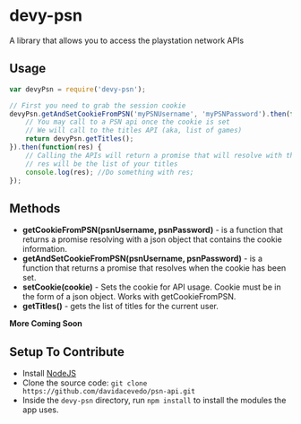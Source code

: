 # devy-psn
A library that allows you to access the playstation network APIs

## Usage
```javascript
var devyPsn = require('devy-psn');

// First you need to grab the session cookie
devyPsn.getAndSetCookieFromPSN('myPSNUsername', 'myPSNPassword').then(function() {
	// You may call to a PSN api once the cookie is set
	// We will call to the titles API (aka, list of games)
	return devyPsn.getTitles();
}).then(function(res) {
	// Calling the APIs will return a promise that will resolve with the response as a JSON object
	// res will be the list of your titles
	console.log(res); //Do something with res;
});
```

## Methods
 - **getCookieFromPSN(**psnUsername, psnPassword**)** - is a function that returns a promise resolving with a json object that contains the cookie information. 
 - **getAndSetCookieFromPSN(**psnUsername, psnPassword**)** - is a function that returns a promise that resolves when the cookie has been set.
 - **setCookie(**cookie**)** - Sets the cookie for API usage. Cookie must be in the form of a json object. Works with getCookieFromPSN.
 - **getTitles()** - gets the list of titles for the current user.

**More Coming Soon**


## Setup To Contribute
- Install [NodeJS](http://nodejs.org/)
- Clone the source code: `git clone https://github.com/davidacevedo/psn-api.git`
- Inside the `devy-psn` directory, run `npm install` to install the modules the app uses.
